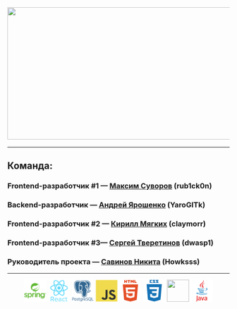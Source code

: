 
<div align="center">
  <img src="https://github.com/user-attachments/assets/958488bc-dfd3-4e9b-9d65-d6d6cc9f420d" width="600" height="300"/>
</div>
<hr>
<div>
  <h2>Команда:</h2>
  <h3>Frontend-разработчик #1 — <a href=https://t.me/xjpqlcdkw>Максим Суворов</a> (rub1ck0n)</h3> 
  <h3>Backend-разработчик — <a href=https://t.me/teligod>Андрей Ярошенко</a> (YaroGITk)</h3> 
  <h3>Frontend-разработчик #2 — <a href=https://t.me/whoiam_lol>Кирилл Мягких</a> (claymorr)</h3> 
  <h3>Frontend-разработчик #3— <a href=https://t.me/xmmmus>Сергей Тверетинов</a> (dwasp1)</h3> 
  <h3>Руководитель проекта — <a href=https://t.me/Howksss>Савинов Никита</a> (Howksss)</h3> 
</div>
<hr>
<div align=center>
  <img src=https://github.com/devicons/devicon/blob/master/icons/spring/spring-original-wordmark.svg width=50 height=50>
  <img src=https://github.com/devicons/devicon/blob/master/icons/react/react-original-wordmark.svg width=50 height=50>
  <img src=https://github.com/devicons/devicon/blob/master/icons/postgresql/postgresql-plain-wordmark.svg width=50 height=50>
  <img src=https://github.com/devicons/devicon/blob/master/icons/javascript/javascript-original.svg width=50 height=50>
  <img src=https://github.com/devicons/devicon/blob/master/icons/html5/html5-plain-wordmark.svg width=50 height=50>
  <img src=https://github.com/devicons/devicon/blob/master/icons/css3/css3-plain-wordmark.svg width=50 height=50>
  <img src=https://cdn.worldvectorlogo.com/logos/jwtio-json-web-token.svg width=50 height=50>
  <img src=https://github.com/devicons/devicon/blob/master/icons/java/java-original-wordmark.svg width=50 height=50>
</div>



